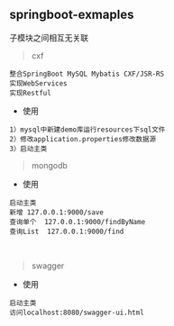 springboot-exmaples
--

子模块之间相互无关联

> cxf

```
整合SpringBoot MySQL Mybatis CXF/JSR-RS 
实现WebServices
实现Restful
```
     
* 使用 
```
1）mysql中新建demo库运行resources下sql文件
2）修改application.properties修改数据源
3）启动主类
```

> mongodb

* 使用
```
启动主类
新增 127.0.0.1:9000/save
查询单个  127.0.0.1:9000/findByName
查询List  127.0.0.1:9000/find
```
    
> swagger

* 使用
```
启动主类
访问localhost:8080/swagger-ui.html
```